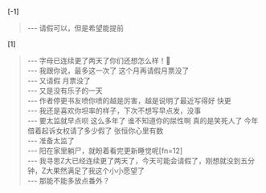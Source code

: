 
[-1] 
>--- 请假可以，但是希望能提前<br>

[1] 
>--- 字母已连续更了两天了你们还想怎么样！🐶<br>
>--- 我跟你说，最多这一次了
这个月再请假月票没了<br>
>--- 又请假 月票没了<br>
>--- 又是没有乐子的一天<br>
>--- 作者停更书友喷你喷的越是厉害，越是说明了最近写得好 快更<br>
>--- 我还是喜欢你坦率的样子，下次不想写早点发，没事<br>
>--- 要太监就早点呗 这么多年了 谁不知道你的尿性啊 真的是笑死人了 今年借着起诉女权请了多少假了 张恒你心里有数<br>
>--- 准备太监了<br>
>--- 阳在家里躺尸，就盼着看完更新睡觉呢[fn=12]<br>
>--- 我寻思Z大已经连续更了两天了，今天可能会请假了，刚想就没到五分钟，Z大果然满足了我这个小小愿望了<br>
>--- 那能不能多放点番外？<br>
